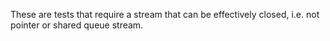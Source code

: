 These are tests that require a stream that can be effectively closed, i.e. not pointer or shared queue stream.

